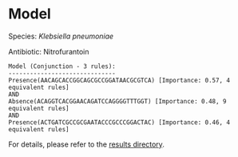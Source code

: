 
# Model

Species: *Klebsiella pneumoniae*

Antibiotic: Nitrofurantoin

```
Model (Conjunction - 3 rules):
------------------------------
Presence(AACAGCACCGGCAGCGCCGGATAACGCGTCA) [Importance: 0.57, 4 equivalent rules]
AND
Absence(ACAGGTCACGGAACAGATCCAGGGGTTTGGT) [Importance: 0.48, 9 equivalent rules]
AND
Presence(ACTGATCGCCGCGAATACCCGCCCGGACTAC) [Importance: 0.46, 4 equivalent rules]

```

For details, please refer to the [results directory](../../../../../results/scm_b/klebsiella%20pneumoniae/nitrofurantoin/repeat_8/).

